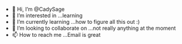 - 👋 Hi, I’m @CadySage
- 👀 I’m interested in ...learning
- 🌱 I’m currently learning ...how to figure all this out :)
- 💞️ I’m looking to collaborate on ...not really anything at the moment
- 📫 How to reach me ...Email is great 

<!---
CadySage/CadySage is a ✨ special ✨ repository because its `README.md` (this file) appears on your GitHub profile.
You can click the Preview link to take a look at your changes.
--->
